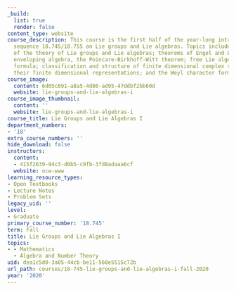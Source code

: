 ```yaml
---
_build:
  list: true
  render: false
content_type: website
course_description: This course is the first half of the year-long introductory graduate
  sequence 18.745/18.755 on Lie groups and Lie algebras. Topics include foundations
  of the theory of Lie groups and Lie algebras; theorems of Engel and Lie; the universal
  enveloping algebra, the Poincare-Birkhoff-Witt theorem; free Lie algebras; the Campbell-Hausdorff
  formula; classification and structure of finite dimensional complex simple Lie algebras;
  their finite dimensional representations; and the Weyl character formula.
course_image:
  content: 6d05c691-a8a5-4d80-ad95-47ddbf2bb60d
  website: lie-groups-and-lie-algebras-i
course_image_thumbnail:
  content: ''
  website: lie-groups-and-lie-algebras-i
course_title: Lie Groups and Lie Algebras I
department_numbers:
- '18'
extra_course_numbers: ''
hide_download: false
instructors:
  content:
  - 415f2639-94c3-d0b5-c9fb-3fd8adaaa6cf
  website: ocw-www
learning_resource_types:
- Open Textbooks
- Lecture Notes
- Problem Sets
legacy_uid: ''
level:
- Graduate
primary_course_number: '18.745'
term: Fall
title: Lie Groups and Lie Algebras I
topics:
- - Mathematics
  - Algebra and Number Theory
uid: dea1c5d0-3a05-44cb-be11-560e5515c72b
url_path: courses/18-745-lie-groups-and-lie-algebras-i-fall-2020
year: '2020'
---
```

